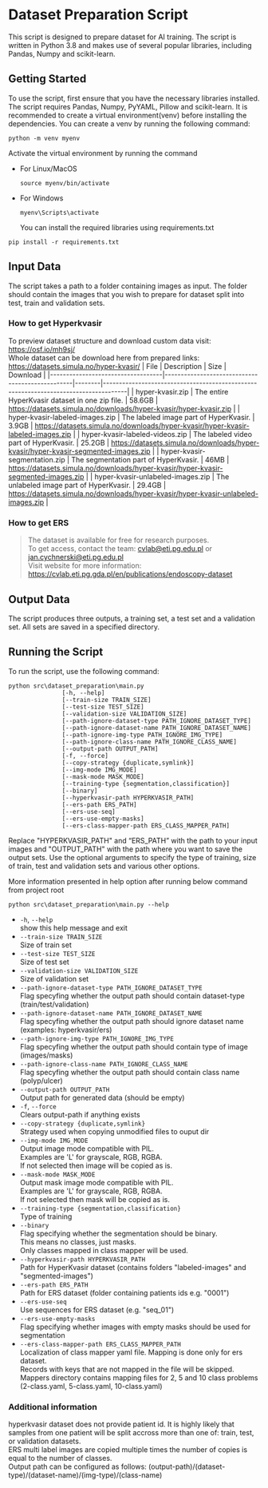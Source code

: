 # Dataset Preparation Script

This script is designed to prepare dataset for AI training.
The script is written in Python 3.8 and makes use of several popular libraries, including Pandas, Numpy and scikit-learn.

## Getting Started

To use the script, first ensure that you have the necessary libraries installed.
The script requires Pandas, Numpy, PyYAML, Pillow and scikit-learn.
It is recommended to create a virtual environment(venv) before installing the dependencies.
You can create a venv by running the following command:

```
python -m venv myenv
```

Activate the virtual environment by running the command

- For Linux/MacOS
  ```
  source myenv/bin/activate
  ```
- For Windows
  ```
  myenv\Scripts\activate
  ```
  You can install the required libraries using requirements.txt

```
pip install -r requirements.txt
```

## Input Data

The script takes a path to a folder containing images as input.
The folder should contain the images that you wish to prepare for dataset split into test, train and validation sets.

### How to get Hyperkvasir

To preview dataset structure and download custom data visit: https://osf.io/mh9sj/  
Whole dataset can be download here from prepared links: https://datasets.simula.no/hyper-kvasir/
| File | Description | Size | Download |
|-----------------------------------|-------------------------------------------------|--------|-------------------------------------------------------------------------------------|
| hyper-kvasir.zip | The entire HyperKvasir dataset in one zip file. | 58.6GB | https://datasets.simula.no/downloads/hyper-kvasir/hyper-kvasir.zip |
| hyper-kvasir-labeled-images.zip | The labeled image part of HyperKvasir. | 3.9GB | https://datasets.simula.no/downloads/hyper-kvasir/hyper-kvasir-labeled-images.zip |
| hyper-kvasir-labeled-videos.zip | The labeled video part of HyperKvasir. | 25.2GB | https://datasets.simula.no/downloads/hyper-kvasir/hyper-kvasir-segmented-images.zip |
| hyper-kvasir-segmentation.zip | The segmentation part of HyperKvasir. | 46MB | https://datasets.simula.no/downloads/hyper-kvasir/hyper-kvasir-segmented-images.zip |
| hyper-kvasir-unlabeled-images.zip | The unlabeled image part of HyperKvasir. | 29.4GB | https://datasets.simula.no/downloads/hyper-kvasir/hyper-kvasir-unlabeled-images.zip |

### How to get ERS

> The dataset is available for free for research purposes.  
> To get access, contact the team: <cvlab@eti.pg.edu.pl> or <jan.cychnerski@eti.pg.edu.pl>  
> Visit website for more information: https://cvlab.eti.pg.gda.pl/en/publications/endoscopy-dataset

## Output Data

The script produces three outputs, a training set, a test set and a validation set. All sets are saved in a specified directory.

## Running the Script

To run the script, use the following command:

```
python src\dataset_preparation\main.py
               [-h, --help]
               [--train-size TRAIN_SIZE]
               [--test-size TEST_SIZE]
               [--validation-size VALIDATION_SIZE]
               [--path-ignore-dataset-type PATH_IGNORE_DATASET_TYPE]
               [--path-ignore-dataset-name PATH_IGNORE_DATASET_NAME]
               [--path-ignore-img-type PATH_IGNORE_IMG_TYPE]
               [--path-ignore-class-name PATH_IGNORE_CLASS_NAME]
               [--output-path OUTPUT_PATH]
               [-f, --force]
               [--copy-strategy {duplicate,symlink}]
               [--img-mode IMG_MODE]
               [--mask-mode MASK_MODE]
               [--training-type {segmentation,classification}]
               [--binary]
               [--hyperkvasir-path HYPERKVASIR_PATH]
               [--ers-path ERS_PATH]
               [--ers-use-seq]
               [--ers-use-empty-masks]
               [--ers-class-mapper-path ERS_CLASS_MAPPER_PATH]
```

Replace "HYPERKVASIR_PATH" and “ERS_PATH” with the path to your input images and "OUTPUT_PATH" with the path where you want to save the output sets. Use the optional arguments to specify the type of training, size of train, test and validation sets and various other options.

More information presented in help option after running below command from project root

```
python src\dataset_preparation\main.py --help
```

-   `-h`, `--help`  
show this help message and exit  
- `--train-size TRAIN_SIZE`  
Size of train set  
- `--test-size TEST_SIZE`  
Size of test set  
- `--validation-size VALIDATION_SIZE`  
Size of validation set  
- `--path-ignore-dataset-type PATH_IGNORE_DATASET_TYPE`  
Flag specyfing whether the output path should contain dataset-type (train/test/validation)  
- `--path-ignore-dataset-name PATH_IGNORE_DATASET_NAME`  
Flag specyfing whether the output path should ignore dataset name (examples: hyperkvasir/ers)  
- `--path-ignore-img-type PATH_IGNORE_IMG_TYPE`  
Flag specyfing whether the output path should contain type of image (images/masks)  
- `--path-ignore-class-name PATH_IGNORE_CLASS_NAME`  
Flag specyfing whether the output path should contain class name (polyp/ulcer)  
- `--output-path OUTPUT_PATH`  
Output path for generated data (should be empty)  
- `-f`, `--force`  
Clears output-path if anything exists  
- `--copy-strategy {duplicate,symlink}`  
Strategy used when copying unmodified files to ouput dir  
- `--img-mode IMG_MODE`  
Output image mode compatible with PIL.  
Examples are 'L' for grayscale, RGB, RGBA.  
If not selected then image will be copied as is.  
- `--mask-mode MASK_MODE`  
Output mask image mode compatible with PIL.  
Examples are 'L' for grayscale, RGB, RGBA.  
If not selected then mask will be copied as is.  
- `--training-type {segmentation,classification}`  
Type of training  
- `--binary`  
Flag specifying whether the segmentation should be binary.  
This means no classes, just masks.  
Only classes mapped in class mapper will be used.  
- `--hyperkvasir-path HYPERKVASIR_PATH`  
Path for HyperKvasir dataset (contains folders "labeled-images" and "segmented-images")  
- `--ers-path ERS_PATH`  
Path for ERS dataset (folder containing patients ids e.g. "0001")  
- `--ers-use-seq`  
Use sequences for ERS dataset (e.g. "seq_01")  
- `--ers-use-empty-masks`  
Flag specifying whether images with empty masks should be used for segmentation  
- `--ers-class-mapper-path ERS_CLASS_MAPPER_PATH`  
Localization of class mapper yaml file.
Mapping is done only for ers dataset.  
Records with keys that are not mapped in the file will be skipped.   
Mappers directory contains mapping files for 2, 5 and 10 class problems (2-class.yaml, 5-class.yaml, 10-class.yaml)


### Additional information
hyperkvasir dataset does not provide patient id. It is highly likely that samples from one patient will be split accross more than one of: train, test, or validation datasets.  
ERS multi label images are copied multiple times  the number of copies is equal to the number of classes.  
Output path can be configured as follows: (output-path)/(dataset-type)/(dataset-name)/(img-type)/(class-name)  